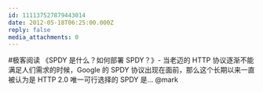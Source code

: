 ```yaml
---
id: 111137527879443014
date: 2012-05-18T06:25:00.000Z
reply: false
media_attachments: 0
---
```


#极客阅读 《SPDY 是什么？如何部署 SPDY？》- 当老迈的 HTTP 协议逐渐不能满足人们需求的时候，Google 的 SPDY 协议出现在面前，那么这个长期以来一直被认为是 HTTP 2.0 唯一可行选择的 SPDY 是... @mark ​​​​

